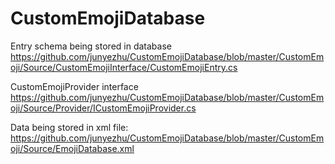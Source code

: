 # CustomEmojiDatabase

Entry schema being stored in database
https://github.com/junyezhu/CustomEmojiDatabase/blob/master/CustomEmoji/Source/CustomEmojiInterface/CustomEmojiEntry.cs

CustomEmojiProvider interface
https://github.com/junyezhu/CustomEmojiDatabase/blob/master/CustomEmoji/Source/Provider/ICustomEmojiProvider.cs

Data being stored in xml file:
https://github.com/junyezhu/CustomEmojiDatabase/blob/master/CustomEmoji/Source/EmojiDatabase.xml
